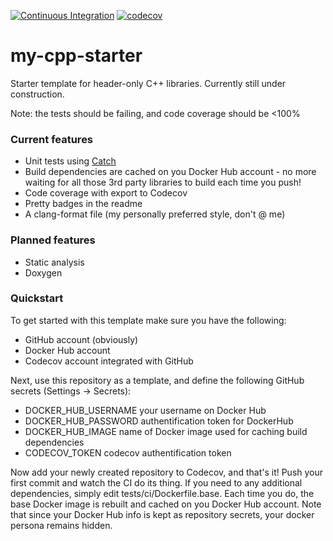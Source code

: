 [![Continuous Integration](https://github.com/kubagalecki/my-cpp-starter/workflows/Continuous%20Integration/badge.svg)](https://github.com/kubagalecki/my-cpp-starter/actions)
[![codecov](https://codecov.io/gh/kubagalecki/my-cpp-starter/branch/master/graph/badge.svg)](https://codecov.io/gh/kubagalecki/my-cpp-starter)

# my-cpp-starter
Starter template for header-only C++ libraries. Currently still under construction.

Note: the tests should be failing, and code coverage should be <100%

### Current features
- Unit tests using [Catch](https://github.com/catchorg/Catch2)
- Build dependencies are cached on you Docker Hub account - no more waiting for all those 3rd party libraries to build each time you push!
- Code coverage with export to Codecov
- Pretty badges in the readme
- A clang-format file (my personally preferred style, don't @ me)

### Planned features
- Static analysis
- Doxygen

### Quickstart
To get started with this template make sure you have the following:
- GitHub account (obviously)
- Docker Hub account
- Codecov account integrated with GitHub

Next, use this repository as a template, and define the following GitHub secrets (Settings -> Secrets):
- DOCKER_HUB_USERNAME your username on Docker Hub
- DOCKER_HUB_PASSWORD authentification token for DockerHub
- DOCKER_HUB_IMAGE    name of Docker image used for caching build dependencies
- CODECOV_TOKEN       codecov authentification token

Now add your newly created repository to Codecov, and that's it!
Push your first commit and watch the CI do its thing.
If you need to any additional dependencies, simply edit tests/ci/Dockerfile.base.
Each time you do, the base Docker image is rebuilt and cached on you Docker Hub account.
Note that since your Docker Hub info is kept as repository secrets, your docker persona remains hidden.
